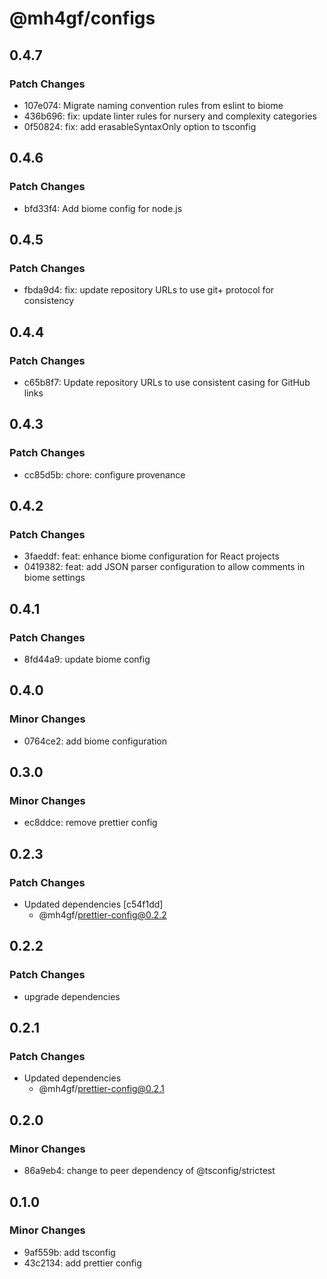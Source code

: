 # @mh4gf/configs

## 0.4.7

### Patch Changes

- 107e074: Migrate naming convention rules from eslint to biome
- 436b696: fix: update linter rules for nursery and complexity categories
- 0f50824: fix: add erasableSyntaxOnly option to tsconfig

## 0.4.6

### Patch Changes

- bfd33f4: Add biome config for node.js

## 0.4.5

### Patch Changes

- fbda9d4: fix: update repository URLs to use git+ protocol for consistency

## 0.4.4

### Patch Changes

- c65b8f7: Update repository URLs to use consistent casing for GitHub links

## 0.4.3

### Patch Changes

- cc85d5b: chore: configure provenance

## 0.4.2

### Patch Changes

- 3faeddf: feat: enhance biome configuration for React projects
- 0419382: feat: add JSON parser configuration to allow comments in biome settings

## 0.4.1

### Patch Changes

- 8fd44a9: update biome config

## 0.4.0

### Minor Changes

- 0764ce2: add biome configuration

## 0.3.0

### Minor Changes

- ec8ddce: remove prettier config

## 0.2.3

### Patch Changes

- Updated dependencies [c54f1dd]
  - @mh4gf/prettier-config@0.2.2

## 0.2.2

### Patch Changes

- upgrade dependencies

## 0.2.1

### Patch Changes

- Updated dependencies
  - @mh4gf/prettier-config@0.2.1

## 0.2.0

### Minor Changes

- 86a9eb4: change to peer dependency of @tsconfig/strictest

## 0.1.0

### Minor Changes

- 9af559b: add tsconfig
- 43c2134: add prettier config
